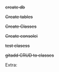 ~~create db~~

~~Create tables~~

~~Create Classes~~

~~Create consolei~~

~~test clasess~~

~~gitadd CRUD to classes~~

Extra:
